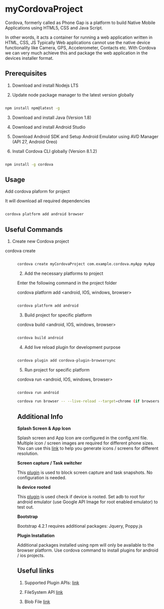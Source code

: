 
# myCordovaProject

Cordova, formerly called as Phone Gap is a platform to build Native Mobile Applications using HTML5, CSS and Java Script.

In other words, it acts a container for running a web application written in HTML, CSS, JS Typically Web applications cannot use the native device functionality like Camera, GPS, Accelerometer, Contacts etc. With Cordova we can very much achieve this and package the web application in the devices installer format.


## Prerequisites

1. Download and install Nodejs LTS

2. Update node package manager to the latest version globally

```bash

npm install npm@latest -g

```

3. Download and install Java (Version 1.8)

4. Download and install Android Studio

5. Download Android SDK and Setup Android Emulator using AVD Manager (API 27, Android Oreo)

6. Install Cordova CLI globally (Version 8.1.2)

```bash

npm install -g cordova

```


## Usage

Add cordova plaform for project

It will download all required dependencies

```bash

cordova platform add android browser

```

  
## Useful Commands

1. Create new Cordova project

cordova create <Dir Name> <Reverse Domain Name> <App Name>

```bash

cordova create myCordovaProject com.example.cordova.myApp myApp

```


2. Add the necessary platforms to project <Optional>

Enter the following command in the project folder

cordova platform add <android,  IOS,  windows,  browser>

```bash

cordova platform add android

```


3. Build project for specific platform

cordova build <android,  IOS,  windows,  browser>

```bash

cordova build android

```


4. Add live reload plugin for development purpose <Optional>

```bash

cordova plugin add cordova-plugin-browsersync

```


5. Run project for specific platform

cordova run <android,  IOS,  windows,  browser>

```bash

cordova run android

cordova run browser -- --live-reload --target=chrome (if browsersync plugin is installed)

```

## Additional Info

**Splash Screen & App Icon**

Splash screen and App Icon are configured in the config.xml file. Multiple icon / screen images are required for different phone sizes. You can use this [link](https://pgicons.abiro.com/) to help you generate icons / screens for different resolution.

**Screen capture / Task switcher**

This [plugin](https://www.npmjs.com/package/cordova-plugin-privacyscreen) is used to block screen capture and task snapshots. No configuration is needed.

**Is device rooted**

This [plugin](https://www.npmjs.com/package/cordova-plugin-iroot) is used check if device is rooted.
Set adb to root for android emulator (use Google API Image for root enabled emulator) to test out.

**Bootstrap**
  
 Bootstrap 4.2.1 requires additional packages: Jquery, Poppy.js

  
**Plugin Installation**

Additional packages installed using npm will only be available to the browser platform. Use cordova command to install plugins for android / ios projects.

## Useful links

1. Supported Plugin APIs: [link](https://cordova.apache.org/docs/en/latest/guide/support/index.html)

2. FileSystem API [link](https://www.jotform.com/blog/html5-filesystem-api-create-files-store-locally-using-javascript-webkit/)

3. Blob File [link](https://stackoverflow.com/questions/30864573/what-is-a-blob-url-and-why-it-is-used)